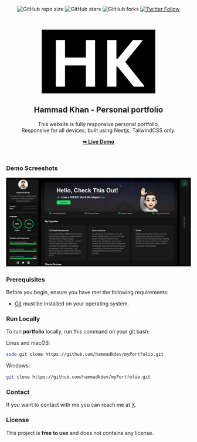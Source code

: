 <div align="center">
  
  ![GitHub repo size](https://img.shields.io/github/repo-size/hammadkdev/myPortfolio)
  ![GitHub stars](https://img.shields.io/github/stars/hammadkdev/myPortfolio?style=social)
  ![GitHub forks](https://img.shields.io/github/forks/hammadkdev/myPortfolio?style=social)
  [![Twitter Follow](https://img.shields.io/twitter/follow/ihamamdk?style=social)](https://twitter.com/intent/follow?screen_name=ihammadkp)

  <br />
  <br />
  
  <img src="./public/readme-images/hk.png" />

  <h2 align="center">Hammad Khan - Personal portfolio</h2>

This website is fully responsive personal portfolio, <br />Responsive for all devices, built using Nextjs, TailwindCSS only.

<a href="/"><strong>➥ Live Demo</strong></a>

</div>

<br />

### Demo Screeshots

![Hammad Portfolio Desktop Demo](./public/readme-images/portfolio.png "Desktop Demo")

### Prerequisites

Before you begin, ensure you have met the following requirements:

- [Git](https://git-scm.com/downloads "Download Git") must be installed on your operating system.

### Run Locally

To run **portfolio** locally, run this command on your git bash:

Linux and macOS:

```bash
sudo git clone https://github.com/hammadkdev/myPortfolio.git
```

Windows:

```bash
git clone https://github.com/hammadkdev/myPortfolio.git
```

### Contact

If you want to contact with me you can reach me at [X](https://www.x.com/ihammadkp).

### License

This project is **free to use** and does not contains any license.
